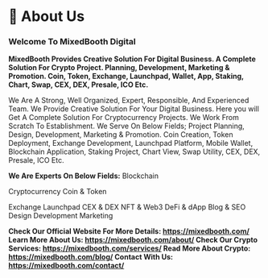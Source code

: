 # 🦋 About Us

### Welcome To MixedBooth Digital

**MixedBooth Provides Creative Solution For Digital Business. A Complete Solution For Crypto Project. Planning, Development, Marketing & Promotion. Coin, Token, Exchange, Launchpad, Wallet, App, Staking, Chart, Swap, CEX, DEX, Presale, ICO Etc.**

We Are A Strong, Well Organized, Expert, Responsible, And Experienced Team. We Provide Creative Solution For Your Digital Business. Here you will Get A Complete Solution For Cryptocurrency Projects. We Work From Scratch To Establishment. We Serve On Below Fields; Project Planning, Design, Development, Marketing & Promotion. Coin Creation, Token Deployment, Exchange Development, Launchpad Platform, Mobile Wallet, Blockchain Application, Staking Project, Chart View, Swap Utility, CEX, DEX, Presale, ICO Etc.

**We Are Experts On Below Fields:**
Blockchain

Cryptocurrency
Coin & Token

Exchange
Launchpad
CEX & DEX
NFT & Web3
DeFi & dApp
Blog & SEO
Design
Development
Marketing

**Check Our Official Website For More Details: https://mixedbooth.com/
Learn More About Us: https://mixedbooth.com/about/
Check Our Crypto Services: https://mixedbooth.com/services/
Read More About Crypto: https://mixedbooth.com/blog/
Contact With Us: https://mixedbooth.com/contact/**
